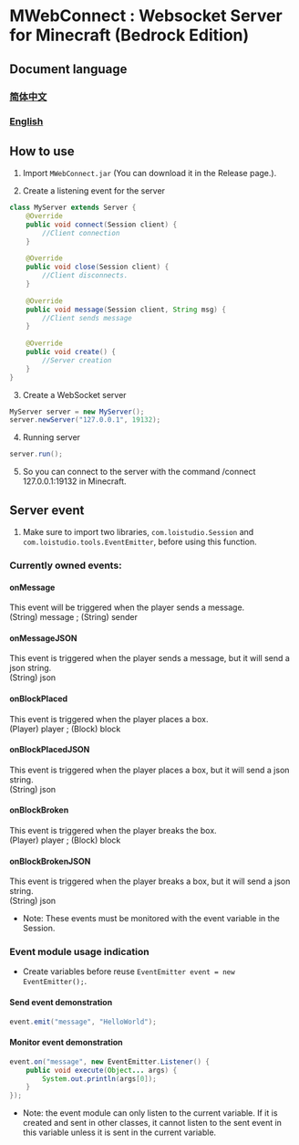 # MWebConnect : Websocket Server for Minecraft (Bedrock Edition)

## Document language
### [简体中文](README-zh.md)
### [English](README.md)

## How to use
1. Import `MWebConnect.jar` (You can download it in the Release page.).

2. Create a listening event for the server
```java
class MyServer extends Server {
    @Override
    public void connect(Session client) {
        //Client connection
    }
    
    @Override
    public void close(Session client) {
        //Client disconnects.
    }
    
    @Override
    public void message(Session client, String msg) {
        //Client sends message
    }
    
    @Override
    public void create() {
        //Server creation
    }
}
```

3. Create a WebSocket server
```java
MyServer server = new MyServer();
server.newServer("127.0.0.1", 19132);
```

4. Running server
```java
server.run();
```

5. So you can connect to the server with the command /connect 127.0.0.1:19132 in Minecraft.

## Server event
1. Make sure to import two libraries, `com.loistudio.Session` and `com.loistudio.tools.EventEmitter`, before using this function.

### Currently owned events:
#### onMessage
This event will be triggered when the player sends a message.<br>
(String) message ; (String) sender
#### onMessageJSON
This event is triggered when the player sends a message, but it will send a json string.<br>
(String) json
#### onBlockPlaced
This event is triggered when the player places a box.<br>
(Player) player ; (Block) block
#### onBlockPlacedJSON
This event is triggered when the player places a box, but it will send a json string.<br>
(String) json
#### onBlockBroken
This event is triggered when the player breaks the box.<br>
(Player) player ; (Block) block
#### onBlockBrokenJSON
This event is triggered when the player breaks a box, but it will send a json string.<br>
(String) json
 - Note: These events must be monitored with the event variable in the Session.

### Event module usage indication
- Create variables before reuse `EventEmitter event = new EventEmitter();`.
#### Send event demonstration
```java
event.emit("message", "HelloWorld");
```
#### Monitor event demonstration
```java
event.on("message", new EventEmitter.Listener() {
    public void execute(Object... args) {
        System.out.println(args[0]);
    }
});
```
 - Note: the event module can only listen to the current variable. If it is created and sent in other classes, it cannot listen to the sent event in this variable unless it is sent in the current variable.